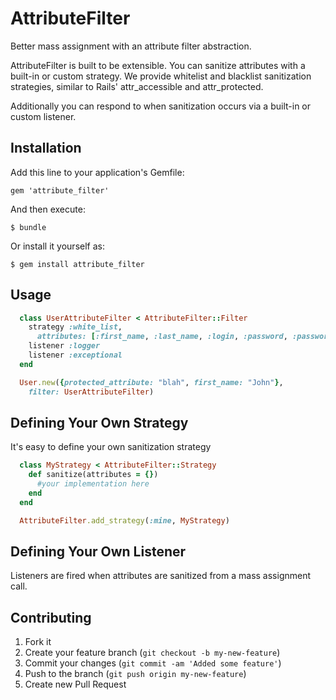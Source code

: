 # AttributeFilter

Better mass assignment with an attribute filter abstraction.

AttributeFilter is built to be extensible. You can sanitize attributes with a 
built-in or custom strategy. We provide whitelist and blacklist sanitization 
strategies, similar to Rails' attr_accessible and attr_protected.

Additionally you can respond to when sanitization occurs via a built-in 
or custom listener.

## Installation

Add this line to your application's Gemfile:

    gem 'attribute_filter'

And then execute:

    $ bundle

Or install it yourself as:

    $ gem install attribute_filter

## Usage

``` ruby
  class UserAttributeFilter < AttributeFilter::Filter
    strategy :white_list,
      attributes: [:first_name, :last_name, :login, :password, :password_confirmation]
    listener :logger
    listener :exceptional
  end

  User.new({protected_attribute: "blah", first_name: "John"}, 
    filter: UserAttributeFilter)
```

## Defining Your Own Strategy

It's easy to define your own sanitization strategy

``` ruby
  class MyStrategy < AttributeFilter::Strategy
    def sanitize(attributes = {})
      #your implementation here
    end
  end

  AttributeFilter.add_strategy(:mine, MyStrategy)
```

## Defining Your Own Listener

Listeners are fired when attributes are sanitized from a mass assignment call.

## Contributing

1. Fork it
2. Create your feature branch (`git checkout -b my-new-feature`)
3. Commit your changes (`git commit -am 'Added some feature'`)
4. Push to the branch (`git push origin my-new-feature`)
5. Create new Pull Request

